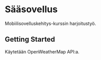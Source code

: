 # Sääsovellus

Mobiilisovelluskehitys-kurssin harjoitustyö.

## Getting Started

Käytetään OpenWeatherMap API:a.




